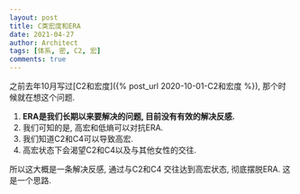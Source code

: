 ```yaml
---
layout: post
title: C类宏度和ERA
date: 2021-04-27
author: Architect
tags: [体系, 密, C2, 宏]
comments: true
---
```


之前去年10月写过[C2和宏度]({% post_url 2020-10-01-C2和宏度 %}), 那个时候就在想这个问题. 

1. **ERA是我们长期以来要解决的问题, 目前没有有效的解决反感.**
2. 我们可知的是, 高宏和低熵可以对抗ERA. 
3. 我们知道C2和C4可以导致高宏. 
4. 高宏状态下会渴望C2和C4以及与其他女性的交往. 

所以这大概是一条解决反感, 通过与C2和C4 交往达到高宏状态, 彻底摆脱ERA.  这是一个思路. 

